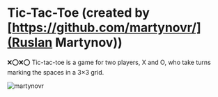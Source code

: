 # Tic-Tac-Toe (created by [https://github.com/martynovr/](Ruslan Martynov))
❌⭕❌⭕ Tic-tac-toe is a game for two players, X and O, who take turns marking the spaces in a 3×3 grid.

![martynovr](https://cloclo15.datacloudmail.ru/inline/7YDDJTxhTT8Lfe3y6U1dZ2v6HCNKiCSzbLqf6hRsTz63hJ6pGAAdbGKH4zysQhgTwvzvYN/martynov150303@gmail.com/%D0%A1%D0%BD%D0%B8%D0%BC%D0%BE%D0%BA%20%D1%8D%D0%BA%D1%80%D0%B0%D0%BD%D0%B0%202020-03-20%20%D0%B2%2017.37.49.png)
